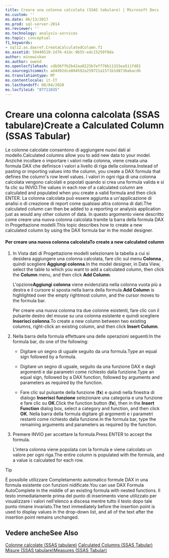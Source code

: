 ```yaml
---
title: Creare una colonna calcolata (SSAS tabulare) | Microsoft Docs
ms.custom: ''
ms.date: 06/13/2017
ms.prod: sql-server-2014
ms.reviewer: ''
ms.technology: analysis-services
ms.topic: conceptual
f1_keywords:
- sql12.as.daxref.CreataCalculatedColumn.f1
ms.assetid: 59440510-2d76-41dc-9b55-edc15259f9da
author: minewiskan
ms.author: owend
ms.openlocfilehash: cdb56ffb2b42aa8225b7eff76b11315ea511fd81
ms.sourcegitcommit: ad4d92dce894592a259721a1571b1d8736abacdb
ms.translationtype: MT
ms.contentlocale: it-IT
ms.lasthandoff: 08/04/2020
ms.locfileid: "87711035"
---
```

# <a name="create-a-calculated-column-ssas-tabular"></a><span data-ttu-id="c01d5-102">Creare una colonna calcolata (SSAS tabulare)</span><span class="sxs-lookup"><span data-stu-id="c01d5-102">Create a Calculated Column (SSAS Tabular)</span></span>
  <span data-ttu-id="c01d5-103">Le colonne calcolate consentono di aggiungere nuovi dati al modello.</span><span class="sxs-lookup"><span data-stu-id="c01d5-103">Calculated columns allow you to add new data to your model.</span></span> <span data-ttu-id="c01d5-104">Anziché incollare o importare i valori nella colonna, viene creata una formula DAX che definisce i valori a livello di riga della colonna.</span><span class="sxs-lookup"><span data-stu-id="c01d5-104">Instead of pasting or importing values into the column, you create a DAX formula that defines the column's row level values.</span></span> <span data-ttu-id="c01d5-105">I valori in ogni riga di una colonna calcolata vengono calcolati e popolati quando si crea una formula valida e si fa clic su INVIO.</span><span class="sxs-lookup"><span data-stu-id="c01d5-105">The values in each row of a calculated column are calculated and populated when you create a valid formula and then click ENTER.</span></span> <span data-ttu-id="c01d5-106">La colonna calcolata può essere aggiunta a un'applicazione di analisi o di creazione di report come qualsiasi altra colonna di dati.</span><span class="sxs-lookup"><span data-stu-id="c01d5-106">The calculated column can then be added to a reporting or analysis application just as would any other column of data.</span></span> <span data-ttu-id="c01d5-107">In questo argomento viene descritto come creare una nuova colonna calcolata tramite la barra della formula DAX in Progettazione modelli.</span><span class="sxs-lookup"><span data-stu-id="c01d5-107">This topic describes how to create a new calculated column by using the DAX formula bar in the model designer.</span></span>  
  
#### <a name="to-create-a-new-calculated-column"></a><span data-ttu-id="c01d5-108">Per creare una nuova colonna calcolata</span><span class="sxs-lookup"><span data-stu-id="c01d5-108">To create a new calculated column</span></span>  
  
1.  <span data-ttu-id="c01d5-109">In Vista dati di Progettazione modelli selezionare la tabella a cui si desidera aggiungere una colonna calcolata, fare clic sul menu **Colonna** , quindi scegliere **Aggiungi colonna**.</span><span class="sxs-lookup"><span data-stu-id="c01d5-109">In the model designer, in Data View, select the table to which you want to add a calculated column, then click the **Column** menu, and then click **Add Column**.</span></span>  
  
     <span data-ttu-id="c01d5-110">L'opzione**Aggiungi colonna** viene evidenziata nella colonna vuota più a destra e il cursore si sposta nella barra della formula.</span><span class="sxs-lookup"><span data-stu-id="c01d5-110">**Add Column** is highlighted over the empty rightmost column, and the cursor moves to the formula bar.</span></span>  
  
     <span data-ttu-id="c01d5-111">Per creare una nuova colonna tra due colonne esistenti, fare clic con il pulsante destro del mouse su una colonna esistente e quindi scegliere **Inserisci colonna**.</span><span class="sxs-lookup"><span data-stu-id="c01d5-111">To create a new column between two existing columns, right-click an existing column, and then click **Insert Column**.</span></span>  
  
2.  <span data-ttu-id="c01d5-112">Nella barra della formula effettuare una delle operazioni seguenti:</span><span class="sxs-lookup"><span data-stu-id="c01d5-112">In the formula bar, do one of the following:</span></span>  
  
    -   <span data-ttu-id="c01d5-113">Digitare un segno di uguale seguito da una formula.</span><span class="sxs-lookup"><span data-stu-id="c01d5-113">Type an equal sign followed by a formula.</span></span>  
  
    -   <span data-ttu-id="c01d5-114">Digitare un segno di uguale, seguito da una funzione DAX e dagli argomenti e dai parametri come richiesto dalla funzione.</span><span class="sxs-lookup"><span data-stu-id="c01d5-114">Type an equal sign, followed by a DAX function, followed by arguments and parameters as required by the function.</span></span>  
  
    -   <span data-ttu-id="c01d5-115">Fare clic sul pulsante della funzione (**fx**) e quindi nella finestra di dialogo **Inserisci funzione** selezionare una categoria e una funzione e fare clic su **OK**.</span><span class="sxs-lookup"><span data-stu-id="c01d5-115">Click the function button (**fx**), then in the **Insert Function** dialog box, select a category and function, and then click **OK**.</span></span> <span data-ttu-id="c01d5-116">Nella barra della formula digitare gli argomenti e i parametri restanti come richiesto dalla funzione.</span><span class="sxs-lookup"><span data-stu-id="c01d5-116">In the formula bar, type the remaining arguments and parameters as required by the function.</span></span>  
  
3.  <span data-ttu-id="c01d5-117">Premere INVIO per accettare la formula.</span><span class="sxs-lookup"><span data-stu-id="c01d5-117">Press ENTER to accept the formula.</span></span>  
  
     <span data-ttu-id="c01d5-118">L'intera colonna viene popolata con la formula e viene calcolato un valore per ogni riga.</span><span class="sxs-lookup"><span data-stu-id="c01d5-118">The entire column is populated with the formula, and a value is calculated for each row.</span></span>  
  
> [!TIP]  
>  <span data-ttu-id="c01d5-119">È possibile utilizzare Completamento automatico formule DAX in una formula esistente con funzioni nidificate.</span><span class="sxs-lookup"><span data-stu-id="c01d5-119">You can use DAX Formula AutoComplete in the middle of an existing formula with nested functions.</span></span> <span data-ttu-id="c01d5-120">Il testo immediatamente prima del punto di inserimento viene utilizzato per visualizzare i valori nell'elenco a discesa mentre tutto il testo dopo tale punto rimane invariato.</span><span class="sxs-lookup"><span data-stu-id="c01d5-120">The text immediately before the insertion point is used to display values in the drop-down list, and all of the text after the insertion point remains unchanged.</span></span>  
  
## <a name="see-also"></a><span data-ttu-id="c01d5-121">Vedere anche</span><span class="sxs-lookup"><span data-stu-id="c01d5-121">See Also</span></span>  
 <span data-ttu-id="c01d5-122">[Colonne calcolate &#40;SSAS tabulare&#41;](ssas-calculated-columns.md) </span><span class="sxs-lookup"><span data-stu-id="c01d5-122">[Calculated Columns &#40;SSAS Tabular&#41;](ssas-calculated-columns.md) </span></span>  
 [<span data-ttu-id="c01d5-123">Misure &#40;SSAS tabulare&#41;</span><span class="sxs-lookup"><span data-stu-id="c01d5-123">Measures &#40;SSAS Tabular&#41;</span></span>](measures-ssas-tabular.md)  
  
  
